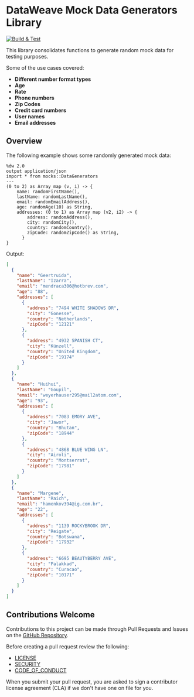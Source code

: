 # DataWeave Mock Data Generators Library

[![Build & Test](https://github.com/mulesoft/data-weave-mock-data-generators-library/actions/workflows/test.yml/badge.svg)](https://github.com/mulesoft/data-weave-mock-data-generators-library/actions/workflows/test.yml)

This library consolidates functions to generate random mock data for testing purposes.

Some of the use cases covered:

- **Different number format types**
- **Age**
- **Rate**
- **Phone numbers**
- **Zip Codes**
- **Credit card numbers**
- **User names**
- **Email addresses**

## Overview

The following example shows some randomly generated mock data:

```dataweave
%dw 2.0
output application/json
import * from mocks::DataGenerators
---
(0 to 2) as Array map (v, i) -> {
    name: randomFirstName(),
    lastName: randomLastName(),
    email: randomEmailAddress(),
    age: randomAge(10) as String,
    addresses: (0 to 1) as Array map (v2, i2) -> {
        address: randomAddress(),
        city: randomCity(),
        country: randomCountry(),
        zipCode: randomZipCode() as String,
      }
}

```

Output:

```json
[
  {
    "name": "Geertruida",
    "lastName": "Izarra",
    "email": "mendraca306@hotbrev.com",
    "age": "88",
    "addresses": [
      {
        "address": "7494 WHITE SHADOWS DR",
        "city": "Gonesse",
        "country": "Netherlands",
        "zipCode": "12121"
      },
      {
        "address": "4932 SPANISH CT",
        "city": "Künzell",
        "country": "United Kingdom",
        "zipCode": "19174"
      }
    ]
  },
  {
    "name": "Huihui",
    "lastName": "Goupil",
    "email": "weyerhauser295@mail2atom.com",
    "age": "93",
    "addresses": [
      {
        "address": "7083 EMORY AVE",
        "city": "Jawor",
        "country": "Bhutan",
        "zipCode": "18944"
      },
      {
        "address": "4868 BLUE WING LN",
        "city": "Airoli",
        "country": "Montserrat",
        "zipCode": "17981"
      }
    ]
  },
  {
    "name": "Margene",
    "lastName": "Raich",
    "email": "hamenkov394@ig.com.br",
    "age": "22",
    "addresses": [
      {
        "address": "1139 ROCKYBROOK DR",
        "city": "Reigate",
        "country": "Botswana",
        "zipCode": "17932"
      },
      {
        "address": "6695 BEAUTYBERRY AVE",
        "city": "Palakkad",
        "country": "Curacao",
        "zipCode": "10171"
      }
    ]
  }
]
```
## Contributions Welcome

Contributions to this project can be made through Pull Requests and Issues on the
[GitHub Repository](https://github.com/mulesoft/data-weave-mock-data-generators-library).

Before creating a pull request review the following:

* [LICENSE](https://github.com/mulesoft/data-weave-mock-data-generators-library/blob/master/LICENSE.txt)
* [SECURITY](https://github.com/mulesoft/data-weave-mock-data-generators-library/blob/master/SECURITY.md)
* [CODE_OF_CONDUCT](https://github.com/mulesoft/data-weave-mock-data-generators-library/blob/master/CODE_OF_CONDUCT.md)

When you submit your pull request, you are asked to sign a contributor license agreement (CLA) if we don't have one on file for you.
